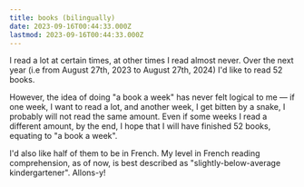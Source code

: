 ```yaml
---
title: books (bilingually)
date: 2023-09-16T00:44:33.000Z
lastmod: 2023-09-16T00:44:33.000Z
---
```

I read a lot at certain times, at other times I read almost never. Over the next year (i.e from August 27th, 2023 to August 27th, 2024) I'd like to read 52 books.

However, the idea of doing "a book a week" has never felt logical to me — if one week, I want to read a lot, and another week, I get bitten by a snake, I probably will not read the same amount. Even if some weeks I read a different amount, by the end, I hope that I will have finished 52 books, equating to "a book a week".

I'd also like half of them to be in French. My level in French reading comprehension, as of now, is best described as "slightly-below-average kindergartener". Allons-y!
